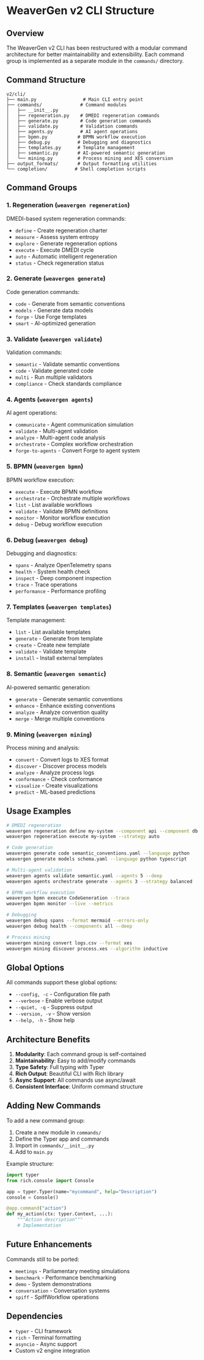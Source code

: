 # WeaverGen v2 CLI Structure

## Overview

The WeaverGen v2 CLI has been restructured with a modular command architecture for better maintainability and extensibility. Each command group is implemented as a separate module in the `commands/` directory.

## Command Structure

```
v2/cli/
├── main.py                 # Main CLI entry point
├── commands/              # Command modules
│   ├── __init__.py
│   ├── regeneration.py    # DMEDI regeneration commands
│   ├── generate.py        # Code generation commands
│   ├── validate.py        # Validation commands
│   ├── agents.py          # AI agent operations
│   ├── bpmn.py           # BPMN workflow execution
│   ├── debug.py          # Debugging and diagnostics
│   ├── templates.py      # Template management
│   ├── semantic.py       # AI-powered semantic generation
│   └── mining.py         # Process mining and XES conversion
├── output_formats/       # Output formatting utilities
└── completion/          # Shell completion scripts
```

## Command Groups

### 1. Regeneration (`weavergen regeneration`)
DMEDI-based system regeneration commands:
- `define` - Create regeneration charter
- `measure` - Assess system entropy
- `explore` - Generate regeneration options
- `execute` - Execute DMEDI cycle
- `auto` - Automatic intelligent regeneration
- `status` - Check regeneration status

### 2. Generate (`weavergen generate`)
Code generation commands:
- `code` - Generate from semantic conventions
- `models` - Generate data models
- `forge` - Use Forge templates
- `smart` - AI-optimized generation

### 3. Validate (`weavergen validate`)
Validation commands:
- `semantic` - Validate semantic conventions
- `code` - Validate generated code
- `multi` - Run multiple validators
- `compliance` - Check standards compliance

### 4. Agents (`weavergen agents`)
AI agent operations:
- `communicate` - Agent communication simulation
- `validate` - Multi-agent validation
- `analyze` - Multi-agent code analysis
- `orchestrate` - Complex workflow orchestration
- `forge-to-agents` - Convert Forge to agent system

### 5. BPMN (`weavergen bpmn`)
BPMN workflow execution:
- `execute` - Execute BPMN workflow
- `orchestrate` - Orchestrate multiple workflows
- `list` - List available workflows
- `validate` - Validate BPMN definitions
- `monitor` - Monitor workflow execution
- `debug` - Debug workflow execution

### 6. Debug (`weavergen debug`)
Debugging and diagnostics:
- `spans` - Analyze OpenTelemetry spans
- `health` - System health check
- `inspect` - Deep component inspection
- `trace` - Trace operations
- `performance` - Performance profiling

### 7. Templates (`weavergen templates`)
Template management:
- `list` - List available templates
- `generate` - Generate from template
- `create` - Create new template
- `validate` - Validate template
- `install` - Install external templates

### 8. Semantic (`weavergen semantic`)
AI-powered semantic generation:
- `generate` - Generate semantic conventions
- `enhance` - Enhance existing conventions
- `analyze` - Analyze convention quality
- `merge` - Merge multiple conventions

### 9. Mining (`weavergen mining`)
Process mining and analysis:
- `convert` - Convert logs to XES format
- `discover` - Discover process models
- `analyze` - Analyze process logs
- `conformance` - Check conformance
- `visualize` - Create visualizations
- `predict` - ML-based predictions

## Usage Examples

```bash
# DMEDI regeneration
weavergen regeneration define my-system --component api --component db
weavergen regeneration execute my-system --strategy auto

# Code generation
weavergen generate code semantic_conventions.yaml --language python
weavergen generate models schema.yaml --language python typescript

# Multi-agent validation
weavergen agents validate semantic.yaml --agents 5 --deep
weavergen agents orchestrate generate --agents 3 --strategy balanced

# BPMN workflow execution
weavergen bpmn execute CodeGeneration --trace
weavergen bpmn monitor --live --metrics

# Debugging
weavergen debug spans --format mermaid --errors-only
weavergen debug health --components all --deep

# Process mining
weavergen mining convert logs.csv --format xes
weavergen mining discover process.xes --algorithm inductive
```

## Global Options

All commands support these global options:
- `--config, -c` - Configuration file path
- `--verbose` - Enable verbose output
- `--quiet, -q` - Suppress output
- `--version, -v` - Show version
- `--help, -h` - Show help

## Architecture Benefits

1. **Modularity**: Each command group is self-contained
2. **Maintainability**: Easy to add/modify commands
3. **Type Safety**: Full typing with Typer
4. **Rich Output**: Beautiful CLI with Rich library
5. **Async Support**: All commands use async/await
6. **Consistent Interface**: Uniform command structure

## Adding New Commands

To add a new command group:

1. Create a new module in `commands/`
2. Define the Typer app and commands
3. Import in `commands/__init__.py`
4. Add to `main.py`

Example structure:
```python
import typer
from rich.console import Console

app = typer.Typer(name="mycommand", help="Description")
console = Console()

@app.command("action")
def my_action(ctx: typer.Context, ...):
    """Action description"""
    # Implementation
```

## Future Enhancements

Commands still to be ported:
- `meetings` - Parliamentary meeting simulations
- `benchmark` - Performance benchmarking
- `demo` - System demonstrations
- `conversation` - Conversation systems
- `spiff` - SpiffWorkflow operations

## Dependencies

- `typer` - CLI framework
- `rich` - Terminal formatting
- `asyncio` - Async support
- Custom v2 engine integration